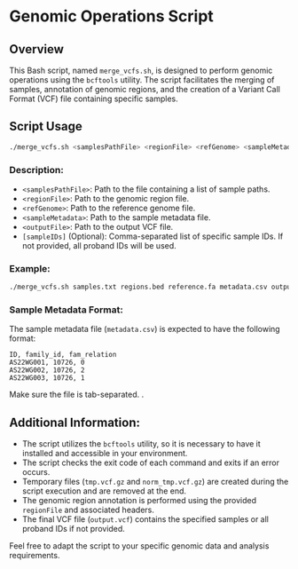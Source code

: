 # Genomic Operations Script

## Overview

This Bash script, named `merge_vcfs.sh`, is designed to perform genomic operations using the `bcftools` utility. The script facilitates the merging of samples, annotation of genomic regions, and the creation of a Variant Call Format (VCF) file containing specific samples.

## Script Usage

```bash
./merge_vcfs.sh <samplesPathFile> <regionFile> <refGenome> <sampleMetadata> <outputFile> [sampleIDs]
```

### Description:

- `<samplesPathFile>`: Path to the file containing a list of sample paths.
- `<regionFile>`: Path to the genomic region file.
- `<refGenome>`: Path to the reference genome file.
- `<sampleMetadata>`: Path to the sample metadata file.
- `<outputFile>`: Path to the output VCF file.
- `[sampleIDs]` (Optional): Comma-separated list of specific sample IDs. If not provided, all proband IDs will be used.

### Example:

```bash
./merge_vcfs.sh samples.txt regions.bed reference.fa metadata.csv output.vcf
```

### Sample Metadata Format:

The sample metadata file (`metadata.csv`) is expected to have the following format:

```plaintext
ID, family_id, fam_relation
AS22WG001, 10726, 0
AS22WG002, 10726, 2
AS22WG003, 10726, 1
```

Make sure the file is tab-separated.
.

## Additional Information:

- The script utilizes the `bcftools` utility, so it is necessary to have it installed and accessible in your environment.
- The script checks the exit code of each command and exits if an error occurs.
- Temporary files (`tmp.vcf.gz` and `norm_tmp.vcf.gz`) are created during the script execution and are removed at the end.
- The genomic region annotation is performed using the provided `regionFile` and associated headers.
- The final VCF file (`output.vcf`) contains the specified samples or all proband IDs if not provided.

Feel free to adapt the script to your specific genomic data and analysis requirements.
